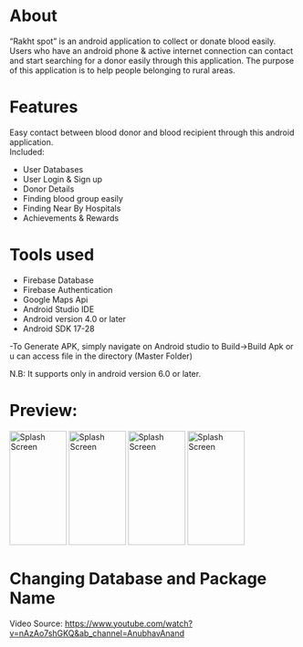 # About
“Rakht spot” is an android application to collect or donate blood easily. Users who have an android phone & active internet connection can contact and start searching for a donor easily through this application. The purpose of this application is to help people belonging to rural areas.

# Features
Easy contact between blood donor and blood recipient through this android application.<br>
Included:
- User Databases
- User Login & Sign up
- Donor Details
- Finding blood group easily
- Finding Near By Hospitals
- Achievements & Rewards
       
# Tools used
- Firebase Database
- Firebase Authentication
- Google Maps Api
- Android Studio IDE
- Android version 4.0 or later
- Android SDK 17-28
  
-To Generate APK, simply navigate on Android studio to Build->Build Apk or u can access file in the directory (Master Folder)

N.B: It supports only in android version 6.0 or later.

# Preview:
<img src="https://github.com/TUNSKTUN/BloodBank-master/blob/master/Splash.png" alt="Splash Screen" width="100" height="200" /> <img src="https://github.com/TUNSKTUN/BloodBank-master/blob/master/Content.png" alt="Splash Screen" width="100" height="200" /> <img src="https://github.com/TUNSKTUN/BloodBank-master/blob/master/DashBoard.png" alt="Splash Screen" width="100" height="200" /> <img src="https://github.com/TUNSKTUN/BloodBank-master/blob/master/Profile.png" alt="Splash Screen" width="100" height="200" />

# Changing Database and Package Name
Video Source: https://www.youtube.com/watch?v=nAzAo7shGKQ&ab_channel=AnubhavAnand

